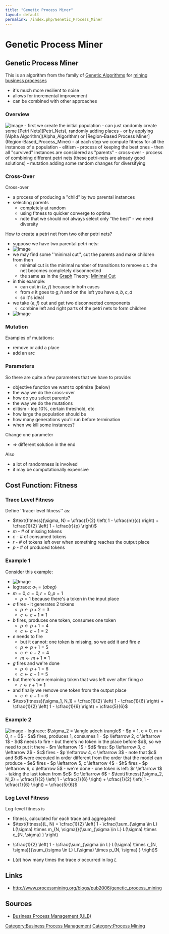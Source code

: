 ```yaml
---
title: "Genetic Process Miner"
layout: default
permalink: /index.php/Genetic_Process_Miner
---
```


# Genetic Process Miner

## Genetic Process Miner
This is an algorithm from the family of [Genetic Algorithms](Genetic_Algorithms) for [mining business processes](Process_Mining)
- it's much more resilient to noise 
- allows for incremental improvement 
- can be combined with other approaches 


### Overview
<img src="https://raw.github.com/alexeygrigorev/wiki-figures/master/ulb/bpm/pm/gm-overview.png" alt="Image">
- first we create the initial population
  - can just randomly create some [Petri Nets](Petri_Nets), randomly adding places 
  - or by applying [Alpha Algorithm](Alpha_Algorithm) or [Region-Based Process Miner](Region-Based_Process_Miner)
- at each step we compute fitness for all the instances of a population
- elitism - process of keeping the best ones
- then all "survived" instances are considered as "parents"
  - cross-over - process of combining different petri nets (these petri-nets are already good solutions)
  - mutation adding some random changes for diversifying


### Cross-Over
Cross-over
- a process of producing a "child" by two parental instances 
- selecting parents
  - completely at random
  - using fitness to quicker converge to optima
  - note that we should not always select only "the best" - we need diversity


How to create a petri net from two other petri nets?
- suppose we have two parental petri nets:
- <img src="https://raw.github.com/alexeygrigorev/wiki-figures/master/ulb/bpm/pm/gm-crossover-p.png" alt="Image">
- we may find some ''minimal cut'', cut the parents and make children from then 
  - minimal cut is the minimal number of transitions to remove s.t. the net becomes completely disconnected 
  - the same as in the [Graph](Graph) Theory: [Minimal Cut](Minimal_Cut)
- in this example: 
  - can cut in $(e, f)$ because in both cases 
  - from $e$ it goes to $g,h$  and on the left you have $a,b,c,d$ 
  - so it's ideal 
- we take $(e, f)$ out and get two disconnected components 
  - combine left and right parts of the petri nets to form children 
- <img src="https://raw.github.com/alexeygrigorev/wiki-figures/master/ulb/bpm/pm/gm-crossover-c.png" alt="Image">


### Mutation
Examples of mutations:
- remove or add a place
- add an arc


### Parameters
So there are quite a few parameters that we have to provide:
- objective function we want to optimize (below)
- the way we do the cross-over
- how do you select parents?
- the way we do the mutations
- elitism - top 10%, certain threshold, etc
- how large the population should be
- how many generations you'll run before termination
- when we kill some instances?


Change one parameter
- $\Rightarrow$ different solution in the end

Also 
- a lot of randomness is involved 
- it may be computationally expensive



## Cost Function: Fitness
### Trace Level Fitness
Define ''trace-level fitness'' as: 
- $\text{fitness}(\sigma, N) = \cfrac{1}{2} \left( 1 - \cfrac{m}{c} \right) + \cfrac{1}{2} \left( 1 - \cfrac{r}{p} \right)$
- $m$ - # of missing tokens
- $c$ - # of consumed tokens
- $r$ - # of tokens left over when something reaches the output place
- $p$ - # of produced tokens


### Example 1
Consider this example:
- <img src="https://raw.github.com/alexeygrigorev/wiki-figures/master/ulb/bpm/pm/gm-fit-ex1.png" alt="Image">
- logtrace: $\sigma_1 = \langle abeg \rangle$
- $m = 0, c = 0, r = 0, p = 1$ 
  - $p = 1$ because there's a token in the input place
- $a$ fires - it generates 2 tokens 
  - $p \leftarrow p + 2 = 3$
  - $c \leftarrow c + 1 = 1$
- $b$ fires, produces one token, consumes one token
  - $p \leftarrow p + 1 = 4$
  - $c \leftarrow c + 1 = 2$
- $e$ needs to fire
  - but it cannot: one token is missing, so we add it and fire $e$
  - $p \leftarrow p + 1 = 5$
  - $c \leftarrow c + 2 = 4$
  - $m \leftarrow m + 1 = 1$
- $g$ fires and we're done
  - $p \leftarrow p + 1 = 6$
  - $c \leftarrow c + 1 = 5$
- but there's one remaining token that was left over after firing $a$ 
  - $r \leftarrow r + 1 = 1$
- and finally we remove one token from the output place
  - $c \leftarrow c + 1 = 6$
- $\text{fitness}(\sigma_1, N_1) = \cfrac{1}{2} \left( 1 - \cfrac{1}{6} \right) + \cfrac{1}{2} \left( 1 - \cfrac{1}{6} \right) = \cfrac{5}{6}$


### Example 2
<img src="https://raw.github.com/alexeygrigorev/wiki-figures/master/ulb/bpm/pm/gm-fit-ex2.png" alt="Image">
- logtrace: $\sigma_2 = \langle adceh \rangle$
- $p = 1, c = 0, m = 0, r = 0$
- $a$ fires, produces 1, consumes 1
  - $p \leftarrow 2, c \leftarrow 1$
- $d$ needs to fire
  - but there's no token in the place before $d$, so we need to put it there
  - $m \leftarrow 1$
  - $d$ fires: $p \leftarrow 3, c \leftarrow 2$
- $c$ fires
  - $p \leftarrow 4, c \leftarrow 3$
  - note that $c$ and $d$ were executed in order different from the order that the model can produce
- $e$ fires 
  - $p \leftarrow 5, c \leftarrow 4$
- $h$ fires
  - $p \leftarrow 6, c \leftarrow 5$
- we're done
  - one token is left: $r \leftarrow 1$
  - taking the last token from $c$: $c \leftarrow 6$
- $\text{fitness}(\sigma_2, N_2) = \cfrac{1}{2} \left( 1 - \cfrac{1}{6} \right) + \cfrac{1}{2} \left( 1 - \cfrac{1}{6} \right) = \cfrac{5}{6}$


### Log Level Fitness
Log-level fitness is 
- fitness, calculated for each trace and aggregated 
- $\text{fitness}(L, N) = \cfrac{1}{2} \left( 1 - \cfrac{\sum_{\sigma \in L} L(\sigma) \times m_{N, \sigma}}{\sum_{\sigma \in L} L(\sigma) \times c_{N, \sigma} } \right)
+ \cfrac{1}{2} \left( 1 - \cfrac{\sum_{\sigma \in L} L(\sigma) \times r_{N, \sigma}}{\sum_{\sigma \in L} L(\sigma) \times p_{N, \sigma} } \right)$
- $L(\sigma)$ how many times the trace $\sigma$ occurred in log $L$



## Links
- http://www.processmining.org/blogs/pub2006/genetic_process_mining

## Sources
- [Business Process Management (ULB)](Business_Process_Management_(ULB))

[Category:Business Process Management](Category_Business_Process_Management)
[Category:Process Mining](Category_Process_Mining)